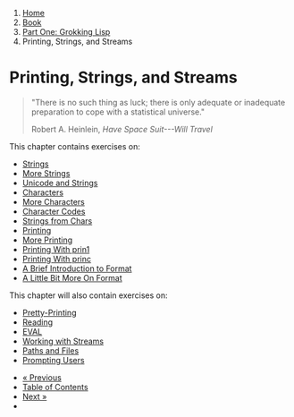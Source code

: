 <ol class="breadcrumb">
  <li><a href="/">Home</a></li>
  <li><a href="/book/">Book</a></li>
  <li><a href="/book/1-0-0-overview/">Part One: Grokking Lisp</a></li>
  <li class="active">Printing, Strings, and Streams</li>
</ol>

# Printing, Strings, and Streams

> "There is no such thing as luck; there is only adequate or inadequate preparation to cope with a statistical universe."
> <footer>Robert A. Heinlein, <em>Have Space Suit---Will Travel</em></footer>

This chapter contains exercises on:

* [Strings](/book/1-02-01-strings/)
* [More Strings](/book/1-02-02-more-strings/)
* [Unicode and Strings](/book/1-02-03-unicode/)
* [Characters](/book/1-02-04-chars/)
* [More Characters](/book/1-02-05-more-chars/)
* [Character Codes](/book/1-02-06-char-codes/)
* [Strings from Chars](/book/1-02-07-strings-from-chars/)
* [Printing](/book/1-02-08-printing/)
* [More Printing](/book/1-02-09-more-printing/)
* [Printing With prin1](/book/1-02-10-prin1/)
* [Printing With princ](/book/1-02-11-princ/)
* [A Brief Introduction to Format](/book/1-02-12-format/)
* [A Little Bit More On Format](/book/1-02-13-format/)

This chapter will also contain exercises on:

* [Pretty-Printing]()
* [Reading]()
* [EVAL]()
* [Working with Streams]()
* [Paths and Files]()
* [Prompting Users]()

<ul class="pager">
  <li class="previous"><a href="/book/1-01-04-configuration/">&laquo; Previous</a></li>
  <li><a href="/book/">Table of Contents</a></li>
  <li class="next"><a href="/book/1-03-0-getting-input-from-users/">Next &raquo;</a><li>
</ul>

